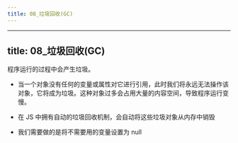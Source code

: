 ```yaml
---
title: 08_垃圾回收(GC)
---
```

---
title: 08_垃圾回收(GC)
---

程序运行的过程中会产生垃圾。

- 当一个对象没有任何的变量或属性对它进行引用，此时我们将永远无法操作该对象，它将成为垃圾。这种对象过多会占用大量的内容空间，导致程序运行变慢。
- 在 JS 中拥有自动的垃圾回收机制，会自动将这些垃圾对象从内存中销毁

- 我们需要做的是将不需要用的变量设置为 null
